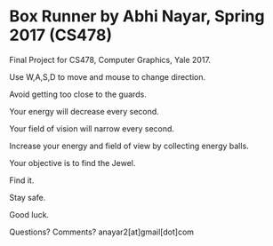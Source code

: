 # Box Runner by Abhi Nayar, Spring 2017 (CS478)
Final Project for CS478, Computer Graphics, Yale 2017.

Use W,A,S,D to move and mouse to change direction.

Avoid getting too close to the guards.

Your energy will decrease every second.

Your field of vision will narrow every second.

Increase your energy and field of view by collecting energy balls.

Your objective is to find the Jewel.

Find it.

Stay safe.

Good luck.

Questions? Comments? anayar2[at]gmail[dot]com
